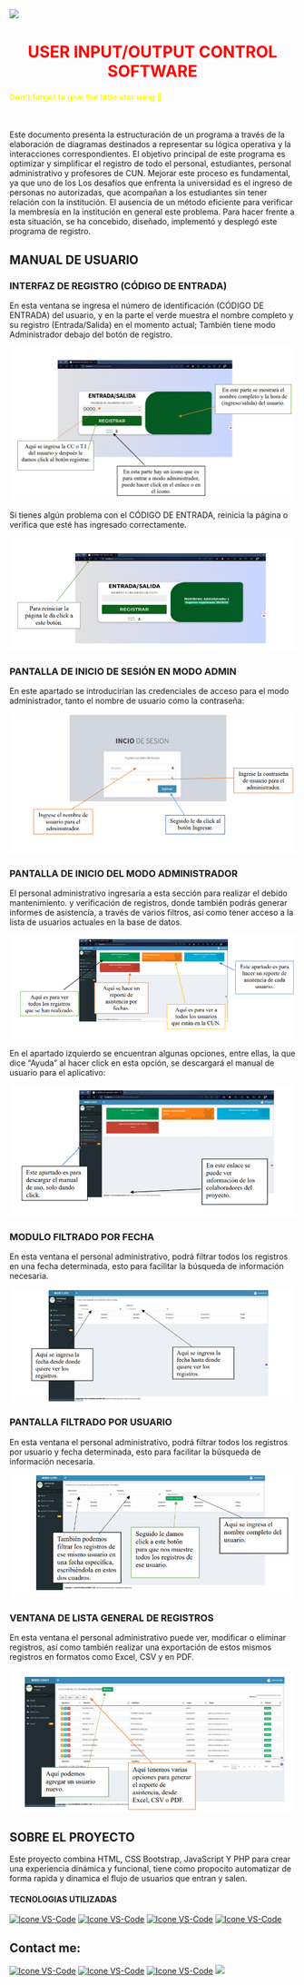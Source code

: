 
<!--Barra-->
<img src="https://user-images.githubusercontent.com/73097560/115834477-dbab4500-a447-11eb-908a-139a6edaec5c.gif">
<br>

<!-- Saludo ( Hello) -->
<h1 style="color:red;" align="center">USER INPUT/OUTPUT CONTROL SOFTWARE</h1>
<h4><span style="color:yellow;">Don't forget to give the little star wing 🌟</span></h4>
<br>

Este documento presenta la estructuración de un programa a través de la
elaboración de diagramas destinados a representar su lógica operativa y la
interacciones correspondientes. El objetivo principal de este programa es
optimizar y simplificar el registro de todo el personal, estudiantes, personal administrativo
y profesores de CUN. Mejorar este proceso es fundamental, ya que uno de los
Los desafíos que enfrenta la universidad es el ingreso de personas no autorizadas,
que acompañan a los estudiantes sin tener relación con la institución. El
ausencia de un método eficiente para verificar la membresía en la institución en general
este problema. Para hacer frente a esta situación, se ha concebido, diseñado,
implementó y desplegó este programa de registro.

## MANUAL DE USUARIO

###  INTERFAZ DE REGISTRO (CÓDIGO DE ENTRADA)
En esta ventana se ingresa el número de identificación (CÓDIGO DE ENTRADA) del usuario, y en la parte
el verde muestra el nombre completo y su registro (Entrada/Salida) en el momento actual;
También tiene modo Administrador debajo del botón de registro.

![Project](https://github.com/felipesanchez-dev/Attendance_Control-Software/blob/master/Img/image1.png?raw=true)

Si tienes algún problema con el CÓDIGO DE ENTRADA, reinicia la página o verifica que esté
has ingresado correctamente.

![Project](https://github.com/felipesanchez-dev/Attendance_Control-Software/blob/master/Img/image3.png?raw=true)

###  PANTALLA DE INICIO DE SESIÓN EN MODO ADMIN
En este apartado se introducirían las credenciales de acceso para el modo administrador,
tanto el nombre de usuario como la contraseña:

![Project](https://github.com/felipesanchez-dev/Attendance_Control-Software/blob/master/Img/image4.png?raw=true)

### PANTALLA DE INICIO DEL MODO ADMINISTRADOR

El personal administrativo ingresaría a esta sección para realizar el debido mantenimiento.
y verificación de registros, donde también podrás generar informes de asistencia, a través de varios filtros,
así como tener acceso a la lista de usuarios actuales en la base de datos.

![Project](https://github.com/felipesanchez-dev/Attendance_Control-Software/blob/master/Img/image5.png?raw=true)

En el apartado izquierdo se encuentran algunas opciones, entre ellas, la que dice “Ayuda” 
al hacer click en esta opción, se descargará el manual de usuario para el aplicativo:

![Project](https://github.com/felipesanchez-dev/Attendance_Control-Software/blob/master/Img/image6.png?raw=true)

### MODULO FILTRADO POR FECHA

En esta ventana el personal administrativo, podrá filtrar todos los registros en una fecha 
determinada, esto para facilitar la búsqueda de información necesaria.

![Project](https://github.com/felipesanchez-dev/Attendance_Control-Software/blob/master/Img/image7.png?raw=true)

### PANTALLA FILTRADO POR USUARIO

En esta ventana el personal administrativo, podrá filtrar todos los registros por usuario y 
fecha determinada, esto para facilitar la búsqueda de información necesaria.

![Project](https://github.com/felipesanchez-dev/Attendance_Control-Software/blob/master/Img/image8.png?raw=true)

### VENTANA DE LISTA GENERAL DE REGISTROS

En esta ventana el personal administrativo puede ver, modificar o eliminar registros, así 
como también realizar una exportación de estos mismos registros en formatos como Excel, CSV 
y en PDF.

![Project](https://github.com/felipesanchez-dev/Attendance_Control-Software/blob/master/Img/image10.png?raw=true)



## SOBRE EL PROYECTO
Este proyecto combina HTML, CSS Bootstrap, JavaScript Y PHP para crear una experiencia dinámica y funcional, tiene como propocito
automatizar de forma rapida y dinamica el flujo de usuarios que entran y salen.

#### TECNOLOGIAS UTILIZADAS
  [<img height="48px" width="48px" alt="Icone VS-Code" src="https://skillicons.dev/icons?i=html"/>](https://developer.mozilla.org/en-US/docs/Web/HTML)
  [<img height="48px" width="48px" alt="Icone VS-Code" src="https://skillicons.dev/icons?i=css"/>](https://developer.mozilla.org/en-US/docs/Web/CSS)
  [<img height="48px" width="48px" alt="Icone VS-Code" src="https://skillicons.dev/icons?i=js"/>](https://developer.mozilla.org/en-US/docs/Web/JavaScript)
    [<img height="48px" width="48px" alt="Icone VS-Code" src="https://skillicons.dev/icons?i=php"/>](https://developer.mozilla.org/en-US/docs/Glossary/PHP)

  ## Contact me:
[<img height="48px" width="48px" alt="Icone VS-Code" src="https://skillicons.dev/icons?i=instagram"/>](https://www.instagram.com/felipesanchez_dev/)
[<img height="48px" width="48px" alt="Icone VS-Code" src="https://skillicons.dev/icons?i=gmail"/>](mailto:jfelipe9.121@gmail.com)
[<img height="48px" width="48px" alt="Icone VS-Code" src="https://skillicons.dev/icons?i=linkedin"/>](https://www.linkedin.com/in/felipereyessa/)
<img src="https://user-images.githubusercontent.com/73097560/115834477-dbab4500-a447-11eb-908a-139a6edaec5c.gif">
